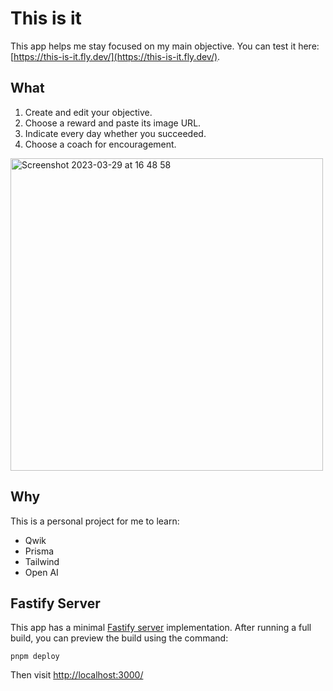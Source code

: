 # This is it

This app helps me stay focused on my main objective.
You can test it here: [https://this-is-it.fly.dev/](https://this-is-it.fly.dev/).

## What

1. Create and edit your objective.
2. Choose a reward and paste its image URL.
3. Indicate every day whether you succeeded.
4. Choose a coach for encouragement.

<img width="500" alt="Screenshot 2023-03-29 at 16 48 58" src="https://user-images.githubusercontent.com/34238160/228577628-c338e0fe-18b9-45ef-a9f5-ebfa03c3eefe.png">

## Why

This is a personal project for me to learn:

- Qwik
- Prisma
- Tailwind
- Open AI

## Fastify Server

This app has a minimal [Fastify server](https://fastify.io/) implementation. After running a full build, you can preview the build using the command:

```
pnpm deploy
```

Then visit [http://localhost:3000/](http://localhost:3000/)

